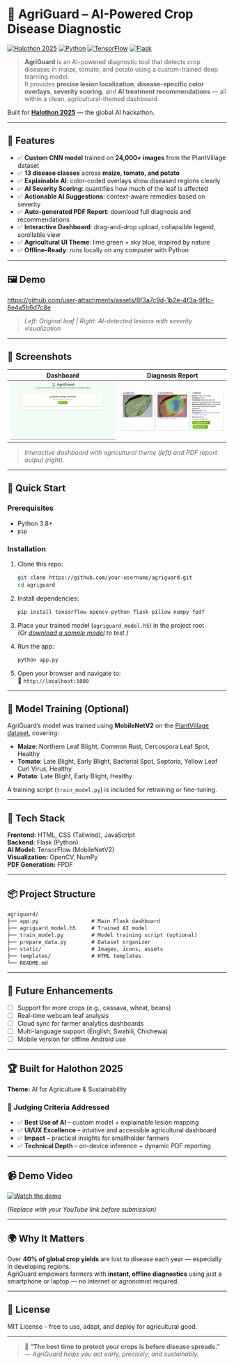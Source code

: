 # 🌱 AgriGuard – AI-Powered Crop Disease Diagnostic

[![Halothon 2025](https://img.shields.io/badge/Halothon-2025-84cc16?logo=devpost)](https://halothon-2025.devpost.com/)
[![Python](https://img.shields.io/badge/Python-3.8%2B-blue?logo=python)](https://python.org)
[![TensorFlow](https://img.shields.io/badge/TensorFlow-2.13%2B-orange?logo=tensorflow)](https://tensorflow.org)
[![Flask](https://img.shields.io/badge/Flask-Web_Dashboard-84cc16?logo=flask)](https://flask.palletsprojects.com)

> **AgriGuard** is an AI-powered diagnostic tool that detects crop diseases in maize, tomato, and potato using a custom-trained deep learning model.  
> It provides **precise lesion localization**, **disease-specific color overlays**, **severity scoring**, and **AI treatment recommendations** — all within a clean, agricultural-themed dashboard.

Built for **[Halothon 2025](https://halothon-2025.devpost.com/)** — the global AI hackathon.

---

## 🌾 Features

- ✅ **Custom CNN model** trained on **24,000+ images** from the PlantVillage dataset  
- ✅ **13 disease classes** across **maize, tomato, and potato**  
- ✅ **Explainable AI**: color-coded overlays show diseased regions clearly  
- ✅ **AI Severity Scoring**: quantifies how much of the leaf is affected  
- ✅ **Actionable AI Suggestions**: context-aware remedies based on severity  
- ✅ **Auto-generated PDF Report**: download full diagnosis and recommendations  
- ✅ **Interactive Dashboard**: drag-and-drop upload, collapsible legend, scrollable view  
- ✅ **Agricultural UI Theme**: lime green + sky blue, inspired by nature  
- ✅ **Offline-Ready**: runs locally on any computer with Python  

---

## 🖼️ Demo

[https://github.com/user-attachments/assets/8f3a7c9d-1b2e-4f3a-9f1c-8e4a5b6d7c8e  ](https://github.com/JohnMbewe04/AgriGuard.git)

> *Left: Original leaf | Right: AI-detected lesions with severity visualization*

---

## 📸 Screenshots

| Dashboard | Diagnosis Report |
|------------|------------------|
| ![Dashboard Screenshot](Dashboard.png) | ![Report Screenshot](Report.png) |

> *Interactive dashboard with agricultural theme (left) and PDF report output (right).*

---

## 🚀 Quick Start

### Prerequisites
- Python 3.8+
- `pip`

### Installation

1. Clone this repo:
   ```bash
   git clone https://github.com/your-username/agriguard.git
   cd agriguard
   ```

2. Install dependencies:
   ```bash
   pip install tensorflow opencv-python flask pillow numpy fpdf
   ```

3. Place your trained model (`agriguard_model.h5`) in the project root.  
   *(Or [download a sample model](#model-training) to test.)*

4. Run the app:
   ```bash
   python app.py
   ```

5. Open your browser and navigate to:  
   🔗 `http://localhost:5000`

---

## 🧠 Model Training (Optional)

AgriGuard’s model was trained using **MobileNetV2** on the [PlantVillage dataset](https://www.kaggle.com/datasets/emmarex/plantdisease), covering:

* **Maize**: Northern Leaf Blight, Common Rust, Cercospora Leaf Spot, Healthy  
* **Tomato**: Late Blight, Early Blight, Bacterial Spot, Septoria, Yellow Leaf Curl Virus, Healthy  
* **Potato**: Late Blight, Early Blight, Healthy  

A training script (`train_model.py`) is included for retraining or fine-tuning.

---

## 🧩 Tech Stack

**Frontend:** HTML, CSS (Tailwind), JavaScript  
**Backend:** Flask (Python)  
**AI Model:** TensorFlow (MobileNetV2)  
**Visualization:** OpenCV, NumPy  
**PDF Generation:** FPDF  

---

## 📦 Project Structure

```
agriguard/
├── app.py                 # Main Flask dashboard
├── agriguard_model.h5     # Trained AI model
├── train_model.py         # Model training script (optional)
├── prepare_data.py        # Dataset organizer
├── static/                # Images, icons, assets
├── templates/             # HTML templates
└── README.md
```

---

## 🌱 Future Enhancements

- [ ] Support for more crops (e.g., cassava, wheat, beans)  
- [ ] Real-time webcam leaf analysis  
- [ ] Cloud sync for farmer analytics dashboards  
- [ ] Multi-language support (English, Swahili, Chichewa)  
- [ ] Mobile version for offline Android use  

---

## 🏆 Built for Halothon 2025

**Theme:** AI for Agriculture & Sustainability  

### 🧮 Judging Criteria Addressed
- ✅ **Best Use of AI** – custom model + explainable lesion mapping  
- ✅ **UI/UX Excellence** – intuitive and accessible agricultural dashboard  
- ✅ **Impact** – practical insights for smallholder farmers  
- ✅ **Technical Depth** – on-device inference + dynamic PDF reporting  

---

## 📹 Demo Video

[![Watch the demo](https://img.youtu.be/lFi4XH4V6gs/0.jpg)](https://youtu.be/lFi4XH4V6gs)

*(Replace with your YouTube link before submission)*

---

## 🌍 Why It Matters

Over **40% of global crop yields** are lost to disease each year — especially in developing regions.  
AgriGuard empowers farmers with **instant, offline diagnostics** using just a smartphone or laptop — no internet or agronomist required.

---

## 📜 License

MIT License – free to use, adapt, and deploy for agricultural good.

---

> **🌾 “The best time to protect your crops is before disease spreads.”**  
> — *AgriGuard helps you act early, precisely, and sustainably.*
